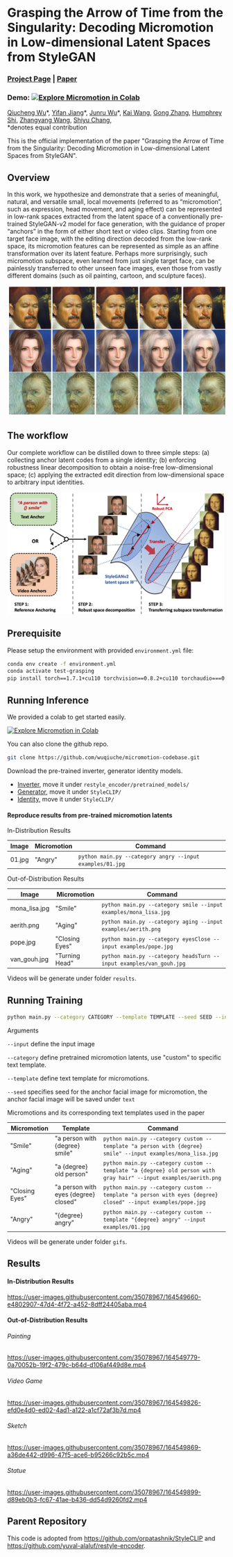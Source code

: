 # Grasping the Arrow of Time from the Singularity: Decoding Micromotion in Low-dimensional Latent Spaces from StyleGAN
### [Project Page](https://wuqiuche.github.io/micromotion-project-page/) | [Paper](https://arxiv.org/abs/2204.12696)
### Demo: [![Explore Micromotion in Colab](https://colab.research.google.com/assets/colab-badge.svg)](https://colab.research.google.com/drive/12x4OFh95gg9fTOvmMHKCbYco_GHfSZh5?usp=sharing)<br>

[Qiucheng Wu](https://wuqiuche.github.io/)\*,
[Yifan Jiang](https://yifanjiang.net/)\*,
[Junru Wu](http://sandbox3aster.github.io/)\*,
[Kai Wang](https://scholar.google.com/citations?user=_yK8SN0AAAAJ&hl=en),
[Gong Zhang](),
[Humphrey Shi](https://www.humphreyshi.com/),
[Zhangyang Wang](https://vita-group.github.io/),
[Shiyu Chang](https://code-terminator.github.io/),
<br>
\*denotes equal contribution

This is the official implementation of the paper "Grasping the Arrow of Time from the Singularity: Decoding Micromotion in Low-dimensional Latent Spaces from StyleGAN".

## Overview
In this work, we hypothesize and demonstrate that a series of meaningful, natural, and versatile small, local movements (referred to as “micromotion”, such as expression, head movement, and aging effect) can be represented in low-rank spaces extracted from the latent space of a conventionally pre-trained StyleGAN-v2 model for face generation, with the guidance of proper “anchors” in the form of either short text or video clips. Starting from one target face image, with the editing direction decoded from the low-rank space, its micromotion features can be represented as simple as an affine transformation over its latent feature. Perhaps more surprisingly, such micromotion subspace, even learned from just single target face, can be painlessly transferred to other unseen face images, even those from vastly different domains (such as oil painting, cartoon, and sculpture faces).

![](./assets/teaser.png)

## The workflow
Our complete workflow can be distilled down to three simple steps: (a) collecting anchor latent codes from a single identity; (b) enforcing robustness linear decomposition to obtain a noise-free low-dimensional space; (c) applying the extracted edit direction from low-dimensional space to arbitrary input identities.

![](./assets/pipeline.png)

## Prerequisite
Please setup the environment with provided ```environment.yml``` file:

```bash
conda env create -f environment.yml
conda activate test-grasping
pip install torch==1.7.1+cu110 torchvision==0.8.2+cu110 torchaudio===0.7.2 -f https://download.pytorch.org/whl/torch_stable.html
```

## Running Inference

We provided a colab to get started easily.

[![Explore Micromotion in Colab](https://colab.research.google.com/assets/colab-badge.svg)](https://colab.research.google.com/drive/12x4OFh95gg9fTOvmMHKCbYco_GHfSZh5?usp=sharing)<br>

You can also clone the github repo.

```bash
git clone https://github.com/wuqiuche/micromotion-codebase.git
```
Download the pre-trained inverter, generator identity models.
- [Inverter](https://drive.google.com/file/d/1r5KSlQhf93fUllwqid80p4fxlzdR5A3f/view?usp=sharing), move it under ```restyle_encoder/pretrained_models/```
- [Generator](https://drive.google.com/file/d/1TaFSoIwbajdqYVlXMvD48XqaP4j2Xjy-/view?usp=sharing), move it under ```StyleCLIP/```
- [Identity](https://drive.google.com/file/d/1GBLxApwIXbbyi3GLfY0Rc7o-XaAyP_zJ/view?usp=sharing), move it under ```StyleCLIP/```

#### Reproduce results from pre-trained micromotion latents

In-Distribution Results

| Image  | Micromotion | Command                                                           |
|--------|-------------|-------------------------------------------------------------------|
| 01.jpg | "Angry"     | ```python main.py --category angry --input examples/01.jpg``` |

Out-of-Distribution Results

| Image    | Micromotion    | Command                                                                  |
|----------|----------------|--------------------------------------------------------------------------|
| mona_lisa.jpg  | "Smile" | ```python main.py --category smile --input examples/mona_lisa.jpg``` |
| aerith.png | "Aging"  | ```python main.py --category aging --input examples/aerith.png```        |
| pope.jpg | "Closing Eyes" | ```python main.py --category eyesClose --input examples/pope.jpg```      |
| van_gouh.jpg | "Turning Head" | ```python main.py --category headsTurn --input examples/van_gouh.jpg```  |

Videos will be generate  under folder ```results```.

## Running Training

```bash
python main.py --category CATEGORY --template TEMPLATE --seed SEED --input INPUT
```

Arguments

```--input``` define the input image

```--category``` define pretrained micromotion latents, use "custom" to specific text template.

```--template``` define text template for micromotions.

```--seed``` specifies seed for the anchor facial image for micromotion, the anchor facial image will be saved under ```text```

 
Micromotions and its corresponding text templates used in the paper

| Micromotion   | Template  | Command                                                                                                          |
|---------------|----------------------------------------------------------------------|------------------------------------------------------------------------------------------------------------------|
| "Smile"       | "a person with {degree} smile" | ```python main.py --category custom --template "a person with {degree} smile" --input examples/mona_lisa.jpg```  |
| "Aging"       | "a {degree} old person" | ```python main.py --category custom --template "a {degree} old person with gray hair" --input examples/aerith.png```            |
| "Closing Eyes" | "a person with eyes {degree} closed" | ```python main.py --category custom --template "a person with eyes {degree} closed" --input examples/pope.jpg``` |
| "Angry"   | "{degree} angry" | ```python main.py --category custom --template "{degree} angry" --input examples/01.jpg```                       |

Videos will be generate  under folder ```gifs```.

## Results

#### In-Distribution Results

https://user-images.githubusercontent.com/35078967/164549660-e4802907-47d4-4f72-a452-8dff24405aba.mp4

#### Out-of-Distribution Results

###### Painting

https://user-images.githubusercontent.com/35078967/164549779-0a70052b-19f2-479c-b64d-d106af449d8e.mp4

###### Video Game

https://user-images.githubusercontent.com/35078967/164549826-efd0e4d0-ed02-4ad1-a122-a1cf72af3b7d.mp4

###### Sketch

https://user-images.githubusercontent.com/35078967/164549869-a36de442-d996-47f5-ace6-b95266c92b5c.mp4

###### Statue

https://user-images.githubusercontent.com/35078967/164549899-d89eb0b3-fc67-41ae-b436-dd54d9260fd2.mp4


## Parent Repository

This code is adopted from <a href="">https://github.com/orpatashnik/StyleCLIP</a> and <a href="">https://github.com/yuval-alaluf/restyle-encoder</a>. 



